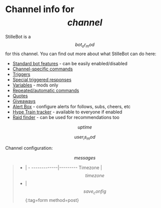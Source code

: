 # Channel info for $$channel$$

StilleBot is a $$bot_or_mod$$ for this channel. You can find out more about what
StilleBot can do here:

* [Standard bot features](features) - can be easily enabled/disabled
* [Channel-specific commands](commands)
* [Triggers](triggers)
* [Special triggered responses](specials)
* [Variables](variables) - mods only
* [Repeated/automatic commands](repeats)
* [Quotes](quotes)
* [Giveaways](giveaway)
* [Alert Box](alertbox) - configure alerts for follows, subs, cheers, etc
* [Hype Train tracker](/hypetrain?for=$$channel$$) - available to everyone if enabled
* [Raid finder](/raidfinder?for=$$channel$$) - can be used for recommendations too

$$uptime$$

$$user_is_mod$$

Channel configuration:

$$messages$$

> - | -
> -------------|---------
> Timezone     | $$timezone$$
> - | $$save_config$$
{:tag=form method=post}
